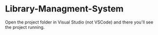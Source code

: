 # Library-Managment-System
Open the project folder in Visual Studio (not VSCode) and there you'll see the project running.

